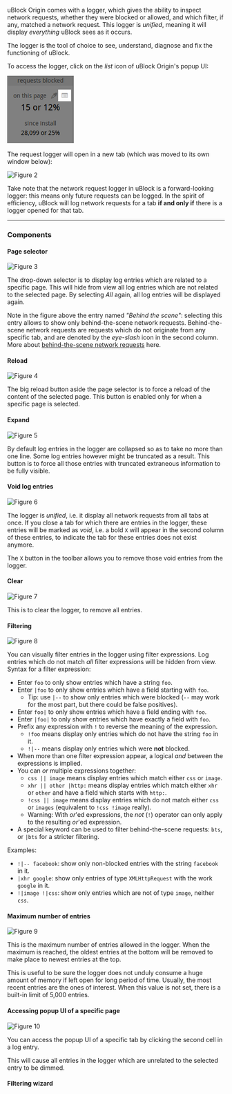 uBlock Origin comes with a logger, which gives the ability to inspect network requests, whether they were blocked or allowed, and which filter, if any, matched a network request. This logger is _unified_, meaning it will display _everything_ uBlock sees as it occurs.

The logger is the tool of choice to see, understand, diagnose and fix the functioning of uBlock.

To access the logger, click on the _list_ icon of uBlock Origin's popup UI:

![Figure 1](https://raw.githubusercontent.com/gorhill/uBlock/master/doc/img/popup-1c-1.png)

The request logger will open in a new tab (which was moved to its own window below):

![Figure 2](https://cloud.githubusercontent.com/assets/585534/8034785/0cb141bc-0db9-11e5-9365-1e45ccc50263.png)

Take note that the network request logger in uBlock is a forward-looking logger: this means only future requests can be logged. In the spirit of efficiency, uBlock will log network requests for a tab **if and only if** there is a logger opened for that tab.

***

### Components

#### Page selector

![Figure 3](https://cloud.githubusercontent.com/assets/585534/8034873/fc489536-0db9-11e5-86ab-fb013ed91181.png)

The drop-down selector is to display log entries which are related to a specific page. This will hide from view all log entries which are not related to the selected page. By selecting _All_ again, all log entries will be displayed again.

Note in the figure above the entry named _"Behind the scene"_: selecting this entry allows to show only behind-the-scene network requests. Behind-the-scene network requests are requests which do not originate from any specific tab, and are denoted by the _eye-slash_ icon in the second column. More about [behind-the-scene network requests](https://github.com/gorhill/uBlock/wiki/Behind-the-scene-network-requests) here.

#### Reload

![Figure 4](https://cloud.githubusercontent.com/assets/585534/8035141/f5e4cc80-0dbb-11e5-9bb4-03a33c647c2f.png)

The big reload button aside the page selector is to force a reload of the content of the selected page. This button is enabled only for when a specific page is selected.

#### Expand

![Figure 5](https://cloud.githubusercontent.com/assets/585534/8035192/663e6932-0dbc-11e5-9df6-dd3143495bf8.png)

By default log entries in the logger are collapsed so as to take no more than one line. Some log entries however might be truncated as a result. This button is to force all those entries with truncated extraneous information to be fully visible.

#### Void log entries

![Figure 6](https://cloud.githubusercontent.com/assets/585534/8035264/fc8f467c-0dbc-11e5-8832-a2baf889af23.png)

The logger is _unified_, i.e. it display all network requests from all tabs at once. If you close a tab for which there are entries in the logger, these entries will be marked as _void_, i.e. a bold `X` will appear in the second column of these entries, to indicate the tab for these entries does not exist anymore.

The `X` button in the toolbar allows you to remove those void entries from the logger.

#### Clear

![Figure 7](https://cloud.githubusercontent.com/assets/585534/8035480/1735ce04-0dbf-11e5-91f4-d20be43af4a9.png)

This is to clear the logger, to remove all entries.

#### Filtering

![Figure 8](https://cloud.githubusercontent.com/assets/585534/8035538/66077c8a-0dbf-11e5-9a1a-f2c6204ebbf7.png)

You can visually filter entries in the logger using filter expressions. Log entries which do not match _all_ filter expressions will be hidden from view. Syntax for a filter expression:

- Enter `foo` to only show entries which have a string `foo`.
- Enter `|foo` to only show entries which have a field starting with `foo`.
    - Tip: use `|--` to show only entries which were blocked (`--` may work for the most part, but there could be false positives).
- Enter `foo|` to only show entries which have a field ending with `foo`.
- Enter `|foo|` to only show entries which have exactly a field with `foo`.
- Prefix any expression with `!` to reverse the meaning of the expression.
    - `!foo` means display only entries which do not have the string `foo` in it.
    - `!|--` means display only entries which were **not** blocked.
- When more than one filter expression appear, a logical _and_ between the expressions is implied.
- You can _or_ multiple expressions together:
    - `css || image` means display entries which match either `css` or `image`.
    - `xhr || other |http:` means display entries which match either `xhr` or `other` and have a field which starts with `http:`.
    - `!css || image` means display entries which do not match either `css` or `images` (equivalent to `!css !image` really).
    - Warning: With _or_'ed expressions, the _not_ (`!`) operator can only apply to the resulting _or_'ed expression.
- A special keyword can be used to filter behind-the-scene requests: `bts`, or `|bts` for a stricter filtering.

Examples:

- `!|-- facebook`: show only non-blocked entries with the string `facebook` in it.
- `|xhr google`: show only entries of type `XMLHttpRequest` with the work `google` in it.
- `!|image !|css`: show only entries which are not of type `image`, neither `css`.

#### Maximum number of entries

![Figure 9](https://cloud.githubusercontent.com/assets/585534/8035568/aecf93d0-0dbf-11e5-8435-75960644c0c9.png)

This is the maximum number of entries allowed in the logger. When the maximum is reached, the oldest entries at the bottom will be removed to make place to newest entries at the top.

This is useful to be sure the logger does not unduly consume a huge amount of memory if left open for long period of time. Usually, the most recent entries are the ones of interest. When this value is not set, there is a built-in limit of 5,000 entries.

#### Accessing popup UI of a specific page

![Figure 10](https://cloud.githubusercontent.com/assets/585534/8037059/aa2717f4-0dc9-11e5-991e-e6381ef3400c.png)

You can access the popup UI of a specific tab by clicking the second cell in a log entry.

This will cause all entries in the logger which are unrelated to the selected entry to be dimmed.

#### Filtering wizard
